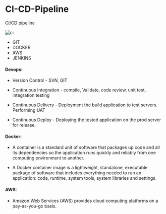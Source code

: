 # CI-CD-Pipeline

CI/CD pipeline 

![ci](https://user-images.githubusercontent.com/11579239/94849965-d9e64980-0443-11eb-95f0-326d22061d94.png)

* GIT
* DOCKER
* AWS
* JENKINS



#### Devops:

* Version Control - SVN, GIT 

* Continuous Integration - compile, Validate, code review, unit test, integration testing

* Continuous Delivery - Deployment the build application to test servers. Performing UAT

* Continuous Deploy - Deploying the tested application on the prod server for release.


#### Docker:

* A container is a standard unit of software that packages up code and all its dependencies so the application runs quickly and reliably from one computing environment to another.

* A Docker container image is a lightweight, standalone, executable package of software that includes everything needed to run an application: 
  code, 
  runtime,
  system tools, 
  system libraries and settings.



#### AWS:

* Amazon Web Services (AWS) provides cloud computing platforms on a pay-as-you-go basis.

